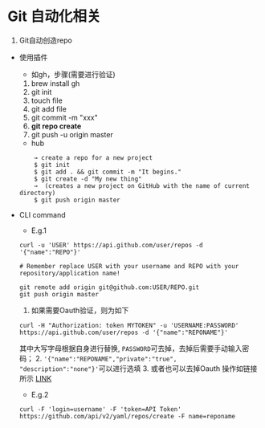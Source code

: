 # Git 自动化相关

1. Git自动创造repo
- 使用插件
    - 如gh，步骤(需要进行验证)
    1. brew install gh
    2. git init
    3. touch file
    4. git add file
    5. git commit -m "xxx"
    6. **git repo create**
    7. git push -u origin master
    - hub
    ```
        → create a repo for a new project
        $ git init
        $ git add . && git commit -m "It begins."
        $ git create -d "My new thing"
        →  (creates a new project on GitHub with the name of current directory)
        $ git push origin master
    ```

- CLI command
    - E.g.1 
    ```
    curl -u 'USER' https://api.github.com/user/repos -d '{"name":"REPO"}'

    # Remember replace USER with your username and REPO with your repository/application name!

    git remote add origin git@github.com:USER/REPO.git
    git push origin master
    ```
    1. 如果需要Oauth验证，则为如下
    ```
    curl -H "Authorization: token MYTOKEN" -u 'USERNAME:PASSWORD' https://api.github.com/user/repos -d '{"name":"REPONAME"}'
    ```
    其中大写字母根据自身进行替换, ```PASSWORD```可去掉，去掉后需要手动输入密码；
    2. ```'{"name":"REPONAME","private":"true", "description":"none"}'```可以进行选填
    3. 或者也可以去掉Oauth
    操作如链接所示 <a href="https://docs.github.com/en/organizations/restricting-access-to-your-organizations-data/disabling-oauth-app-access-restrictions-for-your-organization
    " title="Hobbit lifestyles">LINK</a>
    - E.g.2
    ```
    curl -F 'login=username' -F 'token=API Token' https://github.com/api/v2/yaml/repos/create -F name=reponame
    ```

